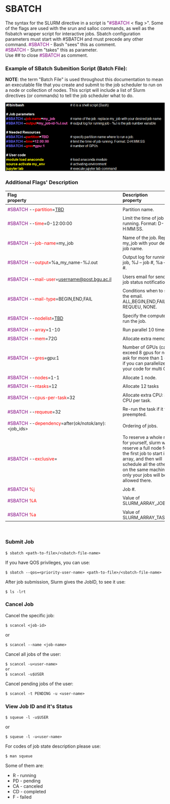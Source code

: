 # SBATCH
  The syntax for the SLURM directive in a script is  "<span style="color:purple">#SBATCH</span> < flag >".  Some of the flags are used with the srun and salloc commands, as well as the fisbatch wrapper script for interactive jobs. Sbatch configuration parameters must start with #SBATCH and must precede any other command.
  <span style="color:purple">#SBATCH</span> - Bash "sees" this as comment.<br/>
  <span style="color:purple">#SBATCH</span> - Slurm "takes" this as parameter.   
  Use ## to close <span style="color:purple">#SBATCH</span> as comment.<br/>


### Example of SBatch Submition Script (Batch File):

  **NOTE**: the term "Batch File" is used throughout this documentation to mean an executable file that you create and submit to the job scheduler to run on a node or collection of nodes.  This script will include a list of Slurm directives (or commands) to tell the job scheduler what to do.  

  ![Screenshot](img/sbatch_example.png)

### Additional Flags' Description

| **Flag** <div style="width:350px">property</div> | **Description** <div style="width:100px">property</div> | **Default** |
|:----------------|:-------------|:---------------|
| | | |
| <span style="color:purple">#SBATCH</span> --<span style="color:red">partition</span>=<ins>TBD</ins> | Partition name.  | <ins>TBD</ins> |  
| | | |
| <span style="color:purple">#SBATCH</span> --<span style="color:red">time</span>=0-12:00:00 | Limit the time of job running. Format: D-H:MM:SS.  | <ins>TBD</ins> |
| | | |
| <span style="color:purple">#SBATCH</span> --<span style="color:red">job-name</span>=my_job | Name of the job. Replace my_job with your desired job name. | |   
| | | |
| <span style="color:purple">#SBATCH</span> --<span style="color:red">output</span>=%a_my_name-%J.out| Output log for running job, %J – job #, %a – run #.| |    
| | | |
| <span style="color:purple">#SBATCH</span> --<span style="color:red">mail-user</span>=username@post.bgu.ac.il| Users email for sending job status notifications.| |
| | | |
| <span style="color:purple">#SBATCH</span> --<span style="color:red">mail-type</span>=BEGIN,END,FAIL| Conditions when to send the email. ALL,BEGIN,END,FAIL, REQUEU, NONE.| |  
| | | |
| <span style="color:purple">#SBATCH</span> --<span style="color:red">nodelist</span>=<ins>TBD</ins>  | Specify the computer to run the job. | <ins>TBD</ins> |  
| | | |
| <span style="color:purple">#SBATCH</span> --<span style="color:red">array</span>=1-10  | Run parallel 10 times. | <ins>TBD</ins> |
| | | |
| <span style="color:purple">#SBATCH</span> --<span style="color:red">mem</span>=72G  | Allocate extra memory. | <ins>TBD</ins> |
| | | |
| <span style="color:purple">#SBATCH</span> --<span style="color:red">gres</span>=gpu:1  | Number of GPUs (can't exceed 8 gpus for now) ask for more than 1 only if you can parallelize your code for multi GPU. | <ins>TBD</ins> |
| | | |
| <span style="color:purple">#SBATCH</span> --<span style="color:red">nodes</span>=1-1 | Allocate 1 node. | <ins>TBD</ins> |
| | | |
| <span style="color:purple">#SBATCH</span> --<span style="color:red">ntasks</span>=12  |Allocate 12 tasks| <ins>TBD</ins> |
| | | |
| <span style="color:purple">#SBATCH</span> --<span style="color:red">cpus-per-task</span>=32  |Allocate extra CPU: 32 CPU per task.| <ins>TBD</ins> |
| | | |
| <span style="color:purple">#SBATCH</span> --<span style="color:red">requeue</span>=32  |Re-run the task if it was preempted.| <ins>TBD</ins> |
| | | |
| <span style="color:purple">#SBATCH</span> --<span style="color:red">dependency</span>=after(ok/notok/any):<job_ids>  |Ordering of jobs.| <ins>TBD</ins> |
| | | |
| <span style="color:purple">#SBATCH</span> --<span style="color:red">exclusive</span>=<user>  |To reserve a whole node for yourself, slurm will reserve a full node for the first job to start in the array, and then will schedule all the others on the same machine as only your jobs will be allowed there.| <ins>TBD</ins> |
| | | |
| <span style="color:purple">#SBATCH</span> <span style="color:red">%j</span>  |Job #.| |
| | | |
| <span style="color:purple">#SBATCH</span> <span style="color:red">%A</span>  |Value of SLURM_ARRAY_JOB_ID.| |
| | | |
| <span style="color:purple">#SBATCH</span> <span style="color:red">%a</span>  |Value of SLURM_ARRAY_TASK_ID.| |

<br/>


### Submit Job

    $ sbatch <path-to-file>/<sbatch-file-name>

If you have QOS privileges, you can use:

    $ sbatch --qos=<priority-user-name> <path-to-file>/<sbatch-file-name>

After job submission, Slurm gives the JobID, to see it use:

    $ ls -lrt

### Cancel Job
Cancel the specific job:

    $ scancel <job-id>
or

    $ scancel --name <job-name>  

Cancel all jobs of the user:

    $ scancel -u<user-name>
    or
    $ scancel -u$USER


Cancel pending jobs of the user:

    $ scancel -t PENDING -u <user-name>


### View Job ID and it's Status

    $ squeue -l -u$USER  
or  

    $ squeue -l -u<user-name>  

For codes of job state description please use:

    $ man squeue

Some of them are:  

   * R  - running  
   * PD - pending    
   * CA - canceled  
   * CD - completed  
   * F  - failed  
